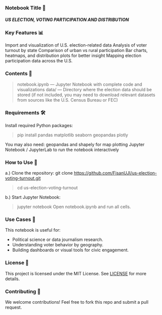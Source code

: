 ### Notebook Title 📘
##### US ELECTION, VOTING PARTICIPATION AND DISTRIBUTION

### Key Features 📊 
Import and visualization of U.S. election-related data
Analysis of voter turnout by state
Comparison of urban vs rural participation
Bar charts, heatmaps, and distribution plots for better insight
Mapping election participation data across the U.S.

### Contents 📂
> notebook.ipynb — Jupyter Notebook with complete code and visualizations
> data/ — Directory where the election data should be stored (if not included, you may need to download relevant datasets from sources like the U.S. Census Bureau or FEC)

### Requirements 🛠️
Install required Python packages:
> pip install pandas matplotlib seaborn geopandas plotly

You may also need:
   geopandas and shapely for map plotting
   Jupyter Notebook / JupyterLab to run the notebook interactively
   
### How to Use 🚀
a.) Clone the repository:
git clone https://github.com/FisanUJI/us-election-voting-turnout.git
> cd us-election-voting-turnout

b.) Start Jupyter Notebook:
> jupyter notebook
> Open notebook.ipynb and run all cells.

### Use Cases 📌
This notebook is useful for:
- Political science or data journalism research.
- Understanding voter behavior by geography.
- Building dashboards or visual tools for civic engagement.
  
### License 📎
This project is licensed under the MIT License. See [LICENSE](https://github.com/FisanUJI/nigeria_election_voting_turnout/blob/main/LICENSE) for more details.

### Contributing 🤝
We welcome contributions! Feel free to fork this repo and submit a pull request. 
 


